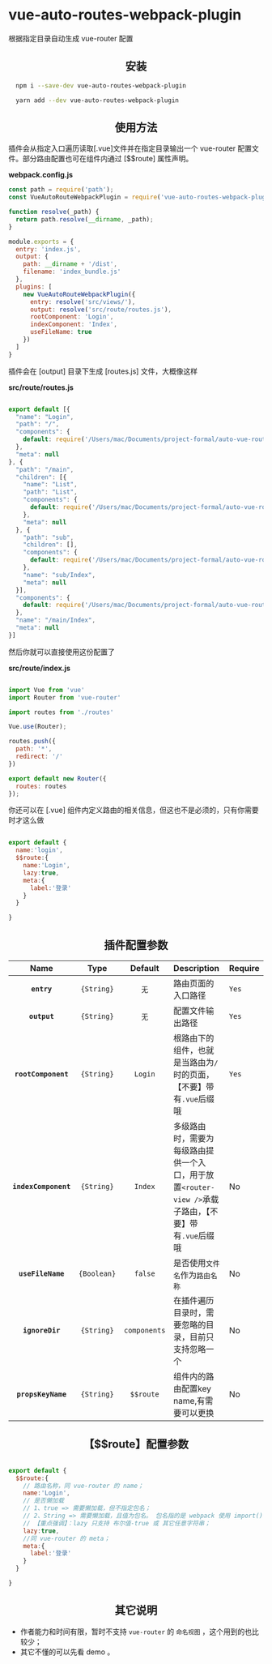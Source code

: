 # vue-auto-routes-webpack-plugin
根据指定目录自动生成 vue-router 配置


<h2 align="center">安装</h2>

```bash
  npm i --save-dev vue-auto-routes-webpack-plugin
```

```bash
  yarn add --dev vue-auto-routes-webpack-plugin
```

<h2 align="center">使用方法</h2>

插件会从指定入口遍历读取[.vue]文件并在指定目录输出一个 vue-router 配置文件。部分路由配置也可在组件内通过 [$$route] 属性声明。

**webpack.config.js**
```js
const path = require('path');
const VueAutoRouteWebpackPlugin = require('vue-auto-routes-webpack-plugin')

function resolve(_path) {
  return path.resolve(__dirname, _path);
}

module.exports = {
  entry: 'index.js',
  output: {
    path: __dirname + '/dist',
    filename: 'index_bundle.js'
  },
  plugins: [
    new VueAutoRouteWebpackPlugin({
      entry: resolve('src/views/'),
      output: resolve('src/route/routes.js'),
      rootComponent: 'Login',
      indexComponent: 'Index',
      useFileName: true
    })
  ]
}
```
插件会在 [output] 目录下生成 [routes.js] 文件，大概像这样

**src/route/routes.js**
```js

export default [{
  "name": "Login",
  "path": "/",
  "components": {
    default: require('/Users/mac/Documents/project-formal/auto-vue-router/src/views/Login.vue').default
  },
  "meta": null
}, {
  "path": "/main",
  "children": [{
    "name": "List",
    "path": "List",
    "components": {
      default: require('/Users/mac/Documents/project-formal/auto-vue-router/src/views/main/List.vue').default
    },
    "meta": null
  }, {
    "path": "sub",
    "children": [],
    "components": {
      default: require('/Users/mac/Documents/project-formal/auto-vue-router/src/views/main/sub/Index.vue').default
    },
    "name": "sub/Index",
    "meta": null
  }],
  "components": {
    default: require('/Users/mac/Documents/project-formal/auto-vue-router/src/views/main/Index.vue').default
  },
  "name": "/main/Index",
  "meta": null
}]

```

然后你就可以直接使用这份配置了

**src/route/index.js**
```js

import Vue from 'vue'
import Router from 'vue-router'

import routes from './routes'

Vue.use(Router);

routes.push({
  path: '*',
  redirect: '/'
})

export default new Router({
  routes: routes
});

```

你还可以在 [.vue] 组件内定义路由的相关信息，但这也不是必须的，只有你需要时才这么做

```js

export default {
  name:'login',
  $$route:{
    name:'Login',
    lazy:true,
    meta:{
      label:'登录'
    }
  }

}

```

<h2 align="center">插件配置参数</h2>

|Name|Type|Default|Description|Require|
|:--:|:--:|:-----:|:----------|:--|
|**`entry`**|`{String}`|`无`|路由页面的入口路径|`Yes`|
|**`output`**|`{String}`|`无`|配置文件输出路径|`Yes`|
|**`rootComponent`**|`{String}`|`Login`|根路由下的组件，也就是当路由为`/`时的页面，【不要】带有`.vue`后缀哦|`Yes`|
|**`indexComponent`**|`{String}`|`Index`|多级路由时，需要为每级路由提供一个入口，用于放置`<router-view />`承载子路由，【不要】带有`.vue`后缀哦|No|
|**`useFileName`**|`{Boolean}`|`false`|是否使用`文件名`作为`路由名称`|No|
|**`ignoreDir`**|`{String}`|`components`|在插件遍历目录时，需要忽略的目录，目前只支持忽略一个|No|
|**`propsKeyName`**|`{String}`|`$$route`|组件内的路由配置key name,有需要可以更换|No|


<h2 align="center">【$$route】配置参数</h2>

```js

export default {
  $$route:{
    // 路由名称，同 vue-router 的 name；
    name:'Login',
    // 是否懒加载
    // 1、true => 需要懒加载，但不指定包名；  
    // 2、String => 需要懒加载，且值为包名。 包名指的是 webpack 使用 import() 分包加载时需要配置的 [webpackChunkName]；
    // 【重点强调】：lazy 只支持 布尔值-true 或 其它任意字符串；
    lazy:true,
    //同 vue-router 的 meta；
    meta:{
      label:'登录'
    }
  }

}


```

<h2 align="center">其它说明</h2>

- 作者能力和时间有限，暂时不支持 `vue-router` 的 `命名视图` ，这个用到的也比较少；
- 其它不懂的可以先看 demo 。





